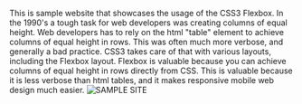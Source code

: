 This is sample website that showcases the usage of the CSS3 Flexbox. In the 1990's a tough task for web developers was creating columns of equal height. Web developers has to rely on the html "table" element to achieve columns of equal height in rows. This was often much more verbose, and generally a bad practice. CSS3 takes care of that with various layouts, including the Flexbox layout. Flexbox is valuable because you can achieve columns of equal height in rows directly from CSS. This is valuable because it is less verbose than html tables, and it makes responsive mobile web design much easier. ![SAMPLE SITE](Flexbox-Practice/sample-page.png)
